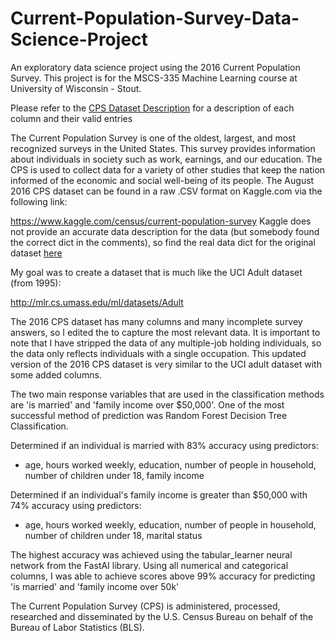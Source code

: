 # Current-Population-Survey-Data-Science-Project
An exploratory data science project using the 2016 Current Population Survey. This project is for the MSCS-335 Machine Learning course at University of Wisconsin - Stout.

Please refer to the [CPS Dataset Description](DatasetDescription/DATA_DESCRIPTION.md) for a description of each column and their valid entries

The Current Population Survey is one of the oldest, largest, and most recognized surveys in the United States. This survey provides information about individuals in society such as work, earnings, and our education. The CPS is used to collect data for a variety of other studies that keep the nation informed of the economic and social well-being of its people. The August 2016 CPS dataset can be found in a raw .CSV format on Kaggle.com via the following link:

https://www.kaggle.com/census/current-population-survey
Kaggle does not provide an accurate data description for the data (but somebody found the correct dict in the comments), so find the real data dict for the original dataset [here](https://thedataweb.rm.census.gov/pub/cps/basic/201501-/January_2015_Record_Layout.txt)

My goal was to create a dataset that is much like the UCI Adult dataset (from 1995):

http://mlr.cs.umass.edu/ml/datasets/Adult

The 2016 CPS dataset has many columns and many incomplete survey answers, so I edited the to capture the most relevant data. It is important to note that I have stripped the data of any multiple-job holding individuals, so the data only reflects individuals with a single occupation. This updated version of the 2016 CPS dataset is very similar to the UCI adult dataset with some added columns.

The two main response variables that are used in the classification methods are 'is married' and 'family income over $50,000'. One of the most successful method of prediction was Random Forest Decision Tree Classification.

Determined if an individual is married with 83% accuracy using predictors:
- age, hours worked weekly, education, number of people in household, number of children under 18, family income

Determined if an individual's family income is greater than $50,000 with 74% accuracy using predictors:
- age, hours worked weekly, education, number of people in household, number of children under 18, marital status

The highest accuracy was achieved using the tabular_learner neural network from the FastAI library. Using all numerical and categorical columns, I was able to achieve scores above 99% accuracy for predicting 'is married' and 'family income over 50k'

The Current Population Survey (CPS) is administered, processed, researched and disseminated by the U.S. Census Bureau on behalf of the Bureau of Labor Statistics (BLS).
